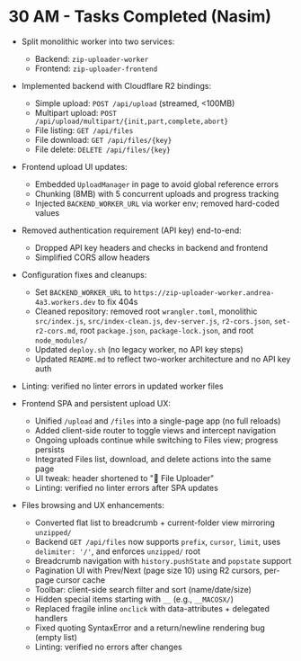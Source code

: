 # 30 AM - Tasks Completed (Nasim)

- Split monolithic worker into two services:
  - Backend: `zip-uploader-worker`
  - Frontend: `zip-uploader-frontend`
- Implemented backend with Cloudflare R2 bindings:
  - Simple upload: `POST /api/upload` (streamed, <100MB)
  - Multipart upload: `POST /api/upload/multipart/{init,part,complete,abort}`
  - File listing: `GET /api/files`
  - File download: `GET /api/files/{key}`
  - File delete: `DELETE /api/files/{key}`
- Frontend upload UI updates:
  - Embedded `UploadManager` in page to avoid global reference errors
  - Chunking (8MB) with 5 concurrent uploads and progress tracking
  - Injected `BACKEND_WORKER_URL` via worker env; removed hard-coded values
- Removed authentication requirement (API key) end-to-end:
  - Dropped API key headers and checks in backend and frontend
  - Simplified CORS allow headers
- Configuration fixes and cleanups:
  - Set `BACKEND_WORKER_URL` to `https://zip-uploader-worker.andrea-4a3.workers.dev` to fix 404s
  - Cleaned repository: removed root `wrangler.toml`, monolithic `src/index.js`, `src/index-clean.js`, `dev-server.js`, `r2-cors.json`, `set-r2-cors.md`, root `package.json`, `package-lock.json`, and root `node_modules/`
  - Updated `deploy.sh` (no legacy worker, no API key steps)
  - Updated `README.md` to reflect two-worker architecture and no API key auth
- Linting: verified no linter errors in updated worker files

- Frontend SPA and persistent upload UX:
  - Unified `/upload` and `/files` into a single-page app (no full reloads)
  - Added client-side router to toggle views and intercept navigation
  - Ongoing uploads continue while switching to Files view; progress persists
  - Integrated Files list, download, and delete actions into the same page
  - UI tweak: header shortened to "🚀 File Uploader"
  - Linting: verified no linter errors after SPA updates

- Files browsing and UX enhancements:
  - Converted flat list to breadcrumb + current-folder view mirroring `unzipped/`
  - Backend `GET /api/files` now supports `prefix`, `cursor`, `limit`, uses `delimiter: '/'`, and enforces `unzipped/` root
  - Breadcrumb navigation with `history.pushState` and `popstate` support
  - Pagination UI with Prev/Next (page size 10) using R2 cursors, per-page cursor cache
  - Toolbar: client-side search filter and sort (name/date/size)
  - Hidden special items starting with `__` (e.g., `__MACOSX/`)
  - Replaced fragile inline `onclick` with data-attributes + delegated handlers
  - Fixed quoting SyntaxError and a return/newline rendering bug (empty list)
  - Linting: verified no errors after changes
